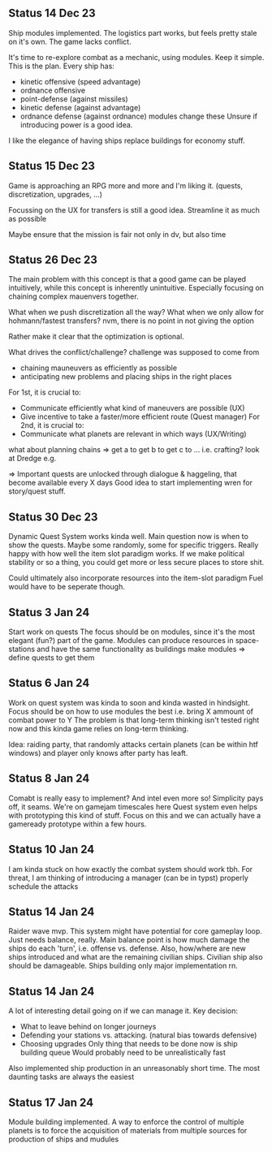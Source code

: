 ## Status 14 Dec 23
Ship modules implemented.
The logistics part works, but feels pretty stale on it's own.
The game lacks conflict.

It's time to re-explore combat as a mechanic, using modules.
Keep it simple. This is the plan. Every ship has:
- kinetic offensive (speed advantage)
- ordnance offensive
- point-defense (against missiles)
- kinetic defense (against advantage)
- ordnance defense (against ordnance)
modules change these
Unsure if introducing power is a good idea.

I like the elegance of having ships replace buildings for economy stuff.

## Status 15 Dec 23
Game is approaching an RPG more and more and I'm liking it. (quests, discretization, upgrades, ...)

Focussing on the UX for transfers is still a good idea. Streamline it as much as possible

Maybe ensure that the mission is fair not only in dv, but also time

## Status 26 Dec 23
The main problem with this concept is that a good game can be played intuitively, while this
concept is inherently unintuitive. Especially focusing on chaining complex mauenvers together.

What when we push discretization all the way?
What when we only allow for hohmann/fastest transfers?
nvm, there is no point in not giving the option

Rather make it clear that the optimization is optional.

What drives the conflict/challenge?
challenge was supposed to come from
- chaining mauneuvers as efficiently as possible
- anticipating new problems and placing ships in the right places

For 1st, it is crucial to:
- Communicate efficiently what kind of maneuvers are possible (UX)
- Give incentive to take a faster/more efficient route (Quest manager)
For 2nd, it is crucial to:
- Communicate what planets are relevant in which ways (UX/Writing)

what about planning chains => get a to get b to get c to ...
i.e. crafting? look at Dredge e.g.

=> Important quests are unlocked through dialogue & haggeling, that become available every X days
Good idea to start implementing wren for story/quest stuff.

## Status 30 Dec 23
Dynamic Quest System works kinda well.
Main question now is when to show the quests.
Maybe some randomly, some for specific triggers.
Really happy with how well the item slot paradigm works. If we make political stability or so a thing, you could get
more or less secure places to store shit.

Could ultimately also incorporate resources into the item-slot paradigm
Fuel would have to be seperate though.

## Status 3 Jan 24
Start work on quests
The focus should be on modules, since it's the most elegant (fun?) part of the game.
Modules can produce resources in space-stations and have the same functionality as buildings
make modules => define quests to get them

## Status 6 Jan 24
Work on quest system was kinda to soon and kinda wasted in hindsight.
Focus should be on how to use modules the best i.e. bring X ammount of combat power to Y
The problem is that long-term thinking isn't tested right now and this kinda game relies on long-term thinking.

Idea: raiding party, that randomly attacks certain planets (can be within htf windows) and player only knows after party has leaft.

## Status 8 Jan 24
Comabt is really easy to implement? And intel even more so! Simplicity pays off, it seams. We're on gamejam timescales here
Quest system even helps with prototyping this kind of stuff.
Focus on this and we can actually have a gameready prototype within a few hours.

## Status 10 Jan 24
I am kinda stuck on how exactly the combat system should work tbh.
For threat, I am thinking of introducing a manager (can be in typst) properly schedule the attacks

## Status 14 Jan 24
Raider wave mvp. This system might have potential for core gameplay loop. Just needs balance, really.
Main balance point is how much damage the ships do each 'turn', i.e. offense vs. defense.
Also, how/where are new ships introduced and what are the remaining civilian ships.
Civilian ship also should be damageable.
Ships building only major implementation rn.

## Status 14 Jan 24
A lot of interesting detail going on if we can manage it.
Key decision:
- What to leave behind on longer journeys
- Defending your stations vs. attacking. (natural bias towards defensive)
- Choosing upgrades
Only thing that needs to be done now is ship building queue
Would probably need to be unrealistically fast

Also implemented ship production in an unreasonably short time. The most daunting tasks are always the easiest

## Status 17 Jan 24
Module building implemented. A way to enforce the control of multiple planets is to force the
acquisition of materials from multiple sources for production of ships and mudules